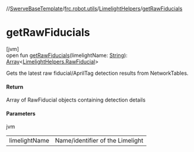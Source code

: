 //[SwerveBaseTemplate](../../../index.md)/[frc.robot.utils](../index.md)/[LimelightHelpers](index.md)/[getRawFiducials](get-raw-fiducials.md)

# getRawFiducials

[jvm]\
open fun [getRawFiducials](get-raw-fiducials.md)(limelightName: [String](https://docs.oracle.com/javase/8/docs/api/java/lang/String.html)): [Array](https://kotlinlang.org/api/latest/jvm/stdlib/kotlin/-array/index.html)&lt;[LimelightHelpers.RawFiducial](-raw-fiducial/index.md)&gt;

Gets the latest raw fiducial/AprilTag detection results from NetworkTables.

#### Return

Array of RawFiducial objects containing detection details

#### Parameters

jvm

| | |
|---|---|
| limelightName | Name/identifier of the Limelight |
